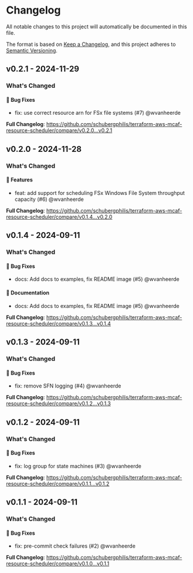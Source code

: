 # Changelog

All notable changes to this project will automatically be documented in this file.

The format is based on [Keep a Changelog](https://keepachangelog.com/en/1.0.0/),
and this project adheres to [Semantic Versioning](https://semver.org/spec/v2.0.0.html).

## v0.2.1 - 2024-11-29

### What's Changed

#### 🐛 Bug Fixes

* fix: use correct resource arn for FSx file systems (#7) @wvanheerde

**Full Changelog**: https://github.com/schubergphilis/terraform-aws-mcaf-resource-scheduler/compare/v0.2.0...v0.2.1

## v0.2.0 - 2024-11-28

### What's Changed

#### 🚀 Features

* feat: add support for scheduling FSx Windows File System throughput capacity (#6) @wvanheerde

**Full Changelog**: https://github.com/schubergphilis/terraform-aws-mcaf-resource-scheduler/compare/v0.1.4...v0.2.0

## v0.1.4 - 2024-09-11

### What's Changed

#### 🐛 Bug Fixes

* docs: Add docs to examples, fix README image (#5) @wvanheerde

#### 📖 Documentation

* docs: Add docs to examples, fix README image (#5) @wvanheerde

**Full Changelog**: https://github.com/schubergphilis/terraform-aws-mcaf-resource-scheduler/compare/v0.1.3...v0.1.4

## v0.1.3 - 2024-09-11

### What's Changed

#### 🐛 Bug Fixes

* fix: remove SFN logging (#4) @wvanheerde

**Full Changelog**: https://github.com/schubergphilis/terraform-aws-mcaf-resource-scheduler/compare/v0.1.2...v0.1.3

## v0.1.2 - 2024-09-11

### What's Changed

#### 🐛 Bug Fixes

* fix: log group for state machines (#3) @wvanheerde

**Full Changelog**: https://github.com/schubergphilis/terraform-aws-mcaf-resource-scheduler/compare/v0.1.1...v0.1.2

## v0.1.1 - 2024-09-11

### What's Changed

#### 🐛 Bug Fixes

* fix: pre-commit check failures (#2) @wvanheerde

**Full Changelog**: https://github.com/schubergphilis/terraform-aws-mcaf-resource-scheduler/compare/v0.1.0...v0.1.1
